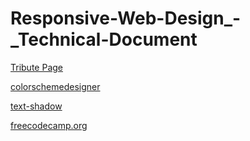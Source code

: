 # Responsive-Web-Design_-_Technical-Document

[Tribute Page](https://turtlewolf.github.io/Responsive-Web-Design_-_Tribute-Page/ "Responsive-Web-Design_-_Tribute-Page")

[colorschemedesigner](http://colorschemedesigner.com/csd-3.5/V "colorschemedesigner")

[text-shadow](https://css3gen.com/wp-content/cache/all/text-shadow//index.html "text-shadow")

[freecodecamp.org](https://learn.freecodecamp.org/responsive-web-design/responsive-web-design-projects/build-a-technical-documentation-page/ "freecodecamp.org/responsive-web-design")
